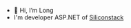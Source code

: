 - 👋 Hi, I’m Long
- I'm developer ASP.NET of [Siliconstack]([https://choosealicense.com/licenses/mit/](https://siliconstack.com.au)https://siliconstack.com.au)
